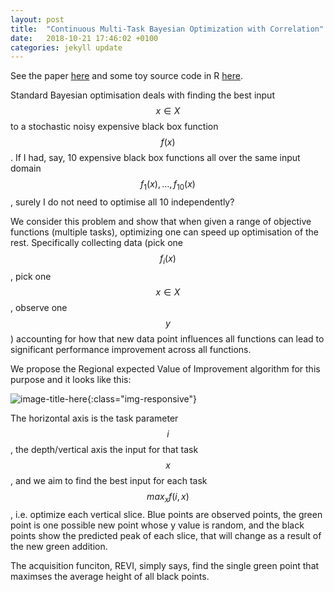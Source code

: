 ```yaml
---
layout: post
title:  "Continuous Multi-Task Bayesian Optimization with Correlation"
date:   2018-10-21 17:46:02 +0100
categories: jekyll update
---
```


See the paper [here][REVI_paper] and some toy source code in R [here][REVI_git].

Standard Bayesian optimisation deals with finding the best input $$ x \in X $$ to a stochastic noisy expensive black box function $$ f(x) $$. If I had, say, 10 expensive black box functions all over the same input domain $$ f_{1}(x),..., f_{10}(x) $$, surely I do not need to optimise all 10 independently? 

We consider this problem and show that when given a range of objective functions (multiple tasks), optimizing one can speed up optimisation of the rest. Specifically collecting data (pick one $$ f_{i}(x) $$, pick one $$ x \in X $$, observe one $$y$$) accounting for how that new data point influences all functions can lead to significant performance improvement across all functions. 

We propose the Regional expected Value of Improvement algorithm for this purpose and it looks like this:

![image-title-here](/Pics/REVI/MTKGREVI_sparse-2.gif){:class="img-responsive"}

The horizontal axis is the task parameter $$ i $$, the depth/vertical axis the input for that task $$ x $$, and we aim to find the best input for each task $$ max_x f(i,x) $$, i.e. optimize each vertical slice. Blue points are observed points, the green point is one possible new point whose y value is random, and the black points show the predicted peak of each slice, that will change as a result of the new green addition.

The acquisition funciton, REVI, simply says, find the single green point that maximses the average height of all black points.




[REVI_git]: https://github.com/scrambledpie/Conditional-Multi-Task-BayesOpt
[REVI_paper]: https://www.sciencedirect.com/science/article/abs/pii/S0377221718302261

